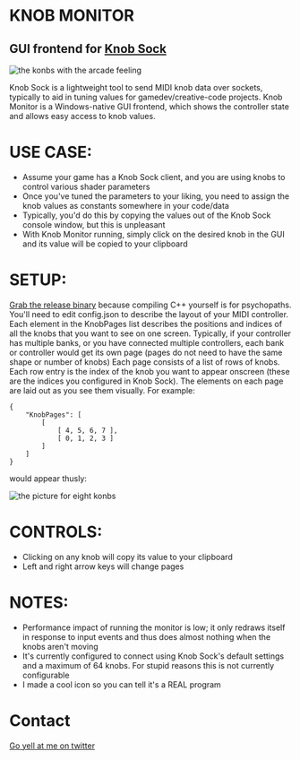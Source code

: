 # KNOB MONITOR
## GUI frontend for [Knob Sock](https://github.com/AmazingThew/KnobSock)

![the konbs with the arcade feeling](https://i.imgur.com/mV7Il6D.png)

Knob Sock is a lightweight tool to send MIDI knob data over sockets, typically to aid in tuning values for gamedev/creative-code projects.
Knob Monitor is a Windows-native GUI frontend, which shows the controller state and allows easy access to knob values.

# USE CASE:
- Assume your game has a Knob Sock client, and you are using knobs to control various shader parameters
- Once you've tuned the parameters to your liking, you need to assign the knob values as constants somewhere in your code/data
- Typically, you'd do this by copying the values out of the Knob Sock console window, but this is unpleasant
- With Knob Monitor running, simply click on the desired knob in the GUI and its value will be copied to your clipboard

# SETUP:
[Grab the release binary](https://github.com/AmazingThew/KnobMonitor/releases/download/v1.0/KnobMonitor-v1.0.zip) because compiling C++ yourself is for psychopaths.
You'll need to edit config.json to describe the layout of your MIDI controller. Each element in the KnobPages list describes the positions and indices of all the knobs that you want to see on one screen.
Typically, if your controller has multiple banks, or you have connected multiple controllers, each bank or controller would get its own page (pages do not need to have the same shape or number of knobs)
Each page consists of a list of rows of knobs. Each row entry is the index of the knob you want to appear onscreen (these are the indices you configured in Knob Sock).
The elements on each page are laid out as you see them visually. For example:

```
{
    "KnobPages": [
        [
            [ 4, 5, 6, 7 ],
            [ 0, 1, 2, 3 ]
        ]
	]
}
```
would appear thusly:

![the picture for eight konbs](https://i.imgur.com/iG7UF9P.png)

# CONTROLS:
- Clicking on any knob will copy its value to your clipboard
- Left and right arrow keys will change pages

# NOTES:
- Performance impact of running the monitor is low; it only redraws itself in response to input events and thus does almost nothing when the knobs aren't moving
- It's currently configured to connect using Knob Sock's default settings and a maximum of 64 knobs. For stupid reasons this is not currently configurable
- I made a cool icon so you can tell it's a REAL program

# Contact
[Go yell at me on twitter](https://twitter.com/AmazingThew)

